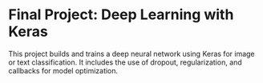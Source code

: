 # Final Project: Deep Learning with Keras

This project builds and trains a deep neural network using Keras for image or text classification. It includes the use of dropout, regularization, and callbacks for model optimization.
